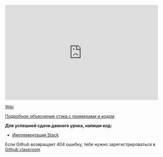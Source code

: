 <iframe width="100%" height="315" src="https://www.youtube.com/embed/I2ygxgPu4YY" frameborder="0" allow="accelerometer; autoplay; encrypted-media; gyroscope; picture-in-picture" allowfullscreen></iframe>    




<a href="https://ru.wikipedia.org/wiki/%D0%A1%D1%82%D0%B5%D0%BA#:~:text=stack%20%E2%80%94%20%D1%81%D1%82%D0%BE%D0%BF%D0%BA%D0%B0%3B%20%D1%87%D0%B8%D1%82%D0%B0%D0%B5%D1%82%D1%81%D1%8F%20%D1%81%D1%82%D1%8D%D0%BA),%D0%B2%D1%82%D0%BE%D1%80%D1%83%D1%8E%20%D1%81%D0%B2%D0%B5%D1%80%D1%85%D1%83%2C%20%D0%BD%D1%83%D0%B6%D0%BD%D0%BE%20%D1%81%D0%BD%D1%8F%D1%82%D1%8C%20%D0%B2%D0%B5%D1%80%D1%85%D0%BD%D1%8E%D1%8E.">Wiki</a>    




<a href="https://webdevblog.ru/kak-realizovat-stek-v-python/">Подробное объяснение стэка с примерами и кодом</a>    



**Для успешной сдачи данного урока, напиши код:**   
- <a href="https://github.com/alem-classroom/student-algo-and-data-structures-${GITHUB_LOGIN}/tree/master/stack" class="repo-button">Имплементация Stack</a>   


Если Github возвращает 404 ошибку, тебе нужно зарегистрироваться в <a href="https://classroom.github.com/a/C3CkZIsW">Github classroom</a>   


